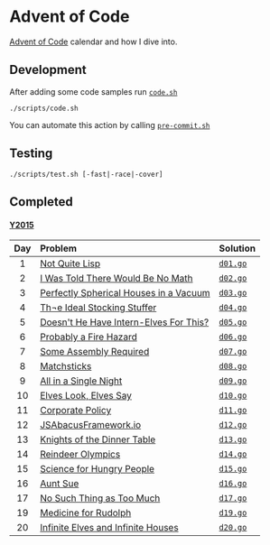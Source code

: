 Advent of Code
==============

[Advent of Code](https://adventofcode.com/) calendar and how I dive into.

Development
-----------

After adding some code samples run [`code.sh`](./scripts/code.sh)

```shell
./scripts/code.sh
```

You can automate this action by calling [`pre-commit.sh`](./scripts/pre-commit.sh)

Testing
-------

```shell
./scripts/test.sh [-fast|-race|-cover]
```

Completed
---------

#### [Y2015](https://adventofcode.com/2015/)

| Day | Problem                                                                       | Solution                            |
|:---:|:------------------------------------------------------------------------------|:------------------------------------|
|  1  | [Not Quite Lisp](https://adventofcode.com/2015/day/1)                         | [`d01.go`](./internal/y2015/d01.go) |
|  2  | [I Was Told There Would Be No Math](https://adventofcode.com/2015/day/2)      | [`d02.go`](./internal/y2015/d02.go) |
|  3  | [Perfectly Spherical Houses in a Vacuum](https://adventofcode.com/2015/day/3) | [`d03.go`](./internal/y2015/d03.go) |
|  4  | [Th¬e Ideal Stocking Stuffer](https://adventofcode.com/2015/day/4)            | [`d04.go`](./internal/y2015/d04.go) |
|  5  | [Doesn't He Have Intern-Elves For This?](https://adventofcode.com/2015/day/5) | [`d05.go`](./internal/y2015/d05.go) |
|  6  | [Probably a Fire Hazard](https://adventofcode.com/2015/day/6)                 | [`d06.go`](./internal/y2015/d06.go) |
|  7  | [Some Assembly Required](https://adventofcode.com/2015/day/7)                 | [`d07.go`](./internal/y2015/d07.go) |
|  8  | [Matchsticks](https://adventofcode.com/2015/day/8)                            | [`d08.go`](./internal/y2015/d08.go) |
|  9  | [All in a Single Night](https://adventofcode.com/2015/day/9)                  | [`d09.go`](./internal/y2015/d09.go) |
| 10  | [Elves Look, Elves Say](https://adventofcode.com/2015/day/10)                 | [`d10.go`](./internal/y2015/d10.go) |
| 11  | [Corporate Policy](https://adventofcode.com/2015/day/11)                      | [`d11.go`](./internal/y2015/d11.go) |
| 12  | [JSAbacusFramework.io](https://adventofcode.com/2015/day/12)                  | [`d12.go`](./internal/y2015/d12.go) |
| 13  | [Knights of the Dinner Table](https://adventofcode.com/2015/day/13)           | [`d13.go`](./internal/y2015/d13.go) |
| 14  | [Reindeer Olympics](https://adventofcode.com/2015/day/14)                     | [`d14.go`](./internal/y2015/d14.go) |
| 15  | [Science for Hungry People](https://adventofcode.com/2015/day/15)             | [`d15.go`](./internal/y2015/d15.go) |
| 16  | [Aunt Sue](https://adventofcode.com/2015/day/16)                              | [`d16.go`](./internal/y2015/d16.go) |
| 17  | [No Such Thing as Too Much](https://adventofcode.com/2015/day/17)             | [`d17.go`](./internal/y2015/d17.go) |
| 19  | [Medicine for Rudolph](https://adventofcode.com/2015/day/19)                  | [`d19.go`](./internal/y2015/d19.go) |
| 20  | [Infinite Elves and Infinite Houses](https://adventofcode.com/2015/day/20)    | [`d20.go`](./internal/y2015/d20.go) |
